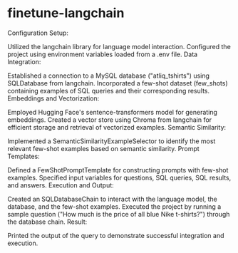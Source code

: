 # finetune-langchain

Configuration Setup:

Utilized the langchain library for language model interaction.
Configured the project using environment variables loaded from a .env file.
Data Integration:

Established a connection to a MySQL database ("atliq_tshirts") using SQLDatabase from langchain.
Incorporated a few-shot dataset (few_shots) containing examples of SQL queries and their corresponding results.
Embeddings and Vectorization:

Employed Hugging Face's sentence-transformers model for generating embeddings.
Created a vector store using Chroma from langchain for efficient storage and retrieval of vectorized examples.
Semantic Similarity:

Implemented a SemanticSimilarityExampleSelector to identify the most relevant few-shot examples based on semantic similarity.
Prompt Templates:

Defined a FewShotPromptTemplate for constructing prompts with few-shot examples.
Specified input variables for questions, SQL queries, SQL results, and answers.
Execution and Output:

Created an SQLDatabaseChain to interact with the language model, the database, and the few-shot examples.
Executed the project by running a sample question ("How much is the price of all blue Nike t-shirts?") through the database chain.
Result:

Printed the output of the query to demonstrate successful integration and execution.
